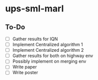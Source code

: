 # ups-sml-marl
## To-Do

- [ ] Gather results for IQN
- [ ] Implement Centralized algorithm 1
- [ ] Implement Centralized algorithm 2
- [ ] Gather results for both on highway env
- [ ] Possibly implement on merging env
- [ ] Write paper
- [ ] Write poster
